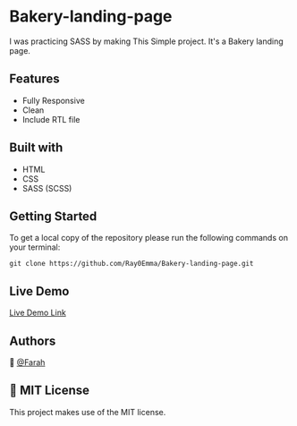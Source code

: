 # Bakery-landing-page

I was practicing SASS by making This Simple project. It's a Bakery landing page.

## Features

- Fully Responsive
- Clean
- Include RTL file

## Built with

- HTML 
- CSS
- SASS (SCSS) 

## Getting Started

To get a local copy of the repository please run the following commands on your terminal:

`git clone https://github.com/Ray0Emma/Bakery-landing-page.git`

## Live Demo

[Live Demo Link](https://lebonpain.netlify.app)

## Authors

👤 [@Farah](https://twitter.com/ahmadiF__)

## 📝 MIT License

This project makes use of the MIT license.
